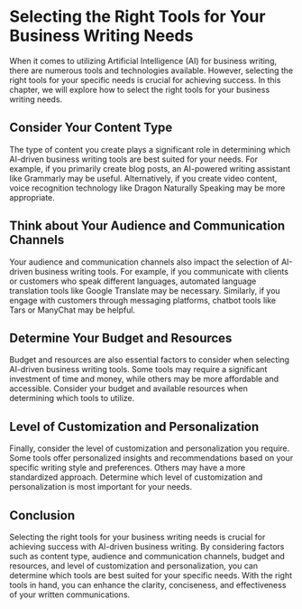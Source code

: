 Selecting the Right Tools for Your Business Writing Needs
===========================================================================================================================

When it comes to utilizing Artificial Intelligence (AI) for business writing, there are numerous tools and technologies available. However, selecting the right tools for your specific needs is crucial for achieving success. In this chapter, we will explore how to select the right tools for your business writing needs.

Consider Your Content Type
--------------------------

The type of content you create plays a significant role in determining which AI-driven business writing tools are best suited for your needs. For example, if you primarily create blog posts, an AI-powered writing assistant like Grammarly may be useful. Alternatively, if you create video content, voice recognition technology like Dragon Naturally Speaking may be more appropriate.

Think about Your Audience and Communication Channels
----------------------------------------------------

Your audience and communication channels also impact the selection of AI-driven business writing tools. For example, if you communicate with clients or customers who speak different languages, automated language translation tools like Google Translate may be necessary. Similarly, if you engage with customers through messaging platforms, chatbot tools like Tars or ManyChat may be helpful.

Determine Your Budget and Resources
-----------------------------------

Budget and resources are also essential factors to consider when selecting AI-driven business writing tools. Some tools may require a significant investment of time and money, while others may be more affordable and accessible. Consider your budget and available resources when determining which tools to utilize.

Level of Customization and Personalization
------------------------------------------

Finally, consider the level of customization and personalization you require. Some tools offer personalized insights and recommendations based on your specific writing style and preferences. Others may have a more standardized approach. Determine which level of customization and personalization is most important for your needs.

Conclusion
----------

Selecting the right tools for your business writing needs is crucial for achieving success with AI-driven business writing. By considering factors such as content type, audience and communication channels, budget and resources, and level of customization and personalization, you can determine which tools are best suited for your specific needs. With the right tools in hand, you can enhance the clarity, conciseness, and effectiveness of your written communications.

